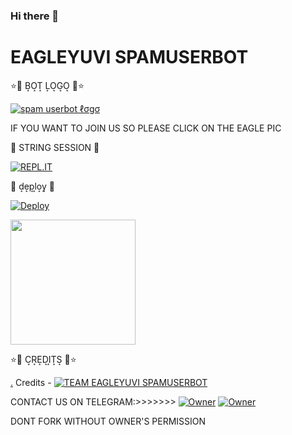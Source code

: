 ### Hi there 👋

<!--
**Mafia-op/MAFIA-OP** is a ✨ _special_ ✨ repository because its `README.md` (this file) appears on your GitHub profile.

Here are some ideas to get you started:

- 🔭 THIS IS VERY POWERFULL BOT
- 🌱 THIS IS SUPERFAST USERBOT
- 👯 OWNER OF THIS BOT IS 2
- 🤔 EAGLEYUVI SPAMUSERBOT OWNER IS SUKHPAL AND JATIN
- 💬 
- 📫 
- 😄 
- ⚡ 
-->

<h1> EAGLEYUVI SPAMUSERBOT</h1>

⭐🌟 B͙O͙T͙ L͙O͙G͙O͙ 🌟⭐

[![spam userbot ℓσgσ](https://telegra.ph/file/f77d8aa94e5dece033137.jpg)](https://t.me/BLACK_MAFIA_OP_BOLTE) 
<p> IF YOU WANT TO JOIN US SO PLEASE CLICK ON THE EAGLE PIC </P>
 
 
🌟 STRING SESSION 🌟

[![REPL.IT](https://img.shields.io/badge/repl.it-generateString-yellowgreen )](https://replit.com/@Jaggi444/MAFIAOP#main.py)                      


🌟 d͙e͙p͙l͙o͙y͙ 🌟

[![Deploy](https://www.herokucdn.com/deploy/button.svg)](https://heroku.com/deploy?template=https://github.com/mafia-op/MAFIA-OP)
<p><a href=https://github.com/mafia-op/MAFIA-OP> <img src="https://img.shields.io/badge/Deploy%20To%20Railway-blueviolet?style=for-the-badge&logo=railway" width="200""/></a></p>

⭐🌟 C͙R͙E͙D͙I͙T͙S͙ 🌟⭐

[.](https://heroku.com/deploy)
Credits - 
[![TEAM EAGLEYUVI SPAMUSERBOT](https://telegra.ph/file/3af984f455d98e274ea1b.jpg)](https://t.me/BLACK_MAFIA_OP_BOLTE)  

 CONTACT US ON TELEGRAM:>>>>>>>
 [![Owner](https://telegra.ph/file/3af984f455d98e274ea1b.jpg)](https://t.me/MAMBA_STAR)
 [![Owner](https://telegra.ph/file/3af984f455d98e274ea1b.jpg)](https://t.me/Cazadar_op) 

DONT FORK WITHOUT OWNER'S PERMISSION
  
  
